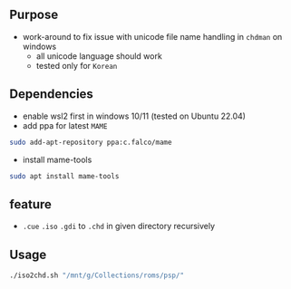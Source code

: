 ## Purpose
- work-around to fix issue with unicode file name handling in `chdman` on windows
  - all unicode language should work
  - tested only for `Korean`

## Dependencies
- enable wsl2 first in windows 10/11 (tested on Ubuntu 22.04)
- add ppa for latest `MAME`
``` bash
sudo add-apt-repository ppa:c.falco/mame
```
- install mame-tools
``` bash
sudo apt install mame-tools
```

## feature
- `.cue` `.iso` `.gdi` to `.chd` in given directory recursively

## Usage
``` bash
./iso2chd.sh "/mnt/g/Collections/roms/psp/"
```